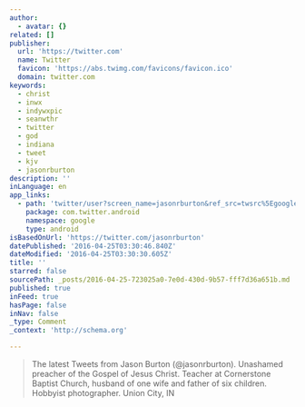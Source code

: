```yaml
---
author:
  - avatar: {}
related: []
publisher:
  url: 'https://twitter.com'
  name: Twitter
  favicon: 'https://abs.twimg.com/favicons/favicon.ico'
  domain: twitter.com
keywords:
  - christ
  - inwx
  - indywxpic
  - seanwthr
  - twitter
  - god
  - indiana
  - tweet
  - kjv
  - jasonrburton
description: ''
inLanguage: en
app_links:
  - path: 'twitter/user?screen_name=jasonrburton&ref_src=twsrc%5Egoogle%7Ctwcamp%5Eandroidseo%7Ctwgr%5Eprofile'
    package: com.twitter.android
    namespace: google
    type: android
isBasedOnUrl: 'https://twitter.com/jasonrburton'
datePublished: '2016-04-25T03:30:46.840Z'
dateModified: '2016-04-25T03:30:30.605Z'
title: ''
starred: false
sourcePath: _posts/2016-04-25-723025a0-7e0d-430d-9b57-fff7d36a651b.md
published: true
inFeed: true
hasPage: false
inNav: false
_type: Comment
_context: 'http://schema.org'

---
```

> The latest Tweets from Jason Burton (@jasonrburton). Unashamed preacher of the Gospel of Jesus Christ. Teacher at Cornerstone Baptist Church, husband of one wife and father of six children. Hobbyist photographer. Union City, IN